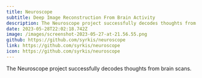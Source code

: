 ```yaml
---
title: Neuroscope
subtitle: Deep Image Reconstruction From Brain Activity
description: The Neuroscope project successfully decodes thoughts from brain scans.
date: 2023-05-28T22:02:18.742Z
image: /images/screenshot-2023-05-27-at-21.56.55.png
github: https://github.com/syrkis/neuroscope
link: https://github.com/syrkis/neuroscope
icon: https://github.com/syrkis/neuroscope
---
```

The Neuroscope project successfully decodes thoughts from brain scans.